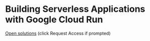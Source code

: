 # Building Serverless Applications with Google Cloud Run

[Open solutions](https://docs.google.com/document/d/1cjuiOzGPhUybLlugqEiAlqN1YXPfD_pxNBsPT3HLsM8/view) (click Request Access if prompted)


